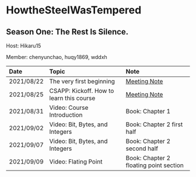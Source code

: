 # HowtheSteelWasTempered

## Season One: The Rest Is Silence.

Host: Hikaru15

Member: chenyunchao, huqy1869, wddxh


| Date       | Topic                                    | Note                                   |
| :--------- | :--------------------------------------- | :------------------------------------- |
| 2021/08/22 | The very first beginning                 | [Meeting Note](./meetings/20210822.md) |
| 2021/08/25 | CSAPP: Kickoff. How to learn this course | [Meeting Note](./meetings/20210825.md) |
| 2021/08/31 | Video: Course Introduction               | Book: Chapter 1                        |
| 2021/09/02 | Video: Bit, Bytes, and Integers          | Book: Chapter 2 first half             |
| 2021/09/07 | Video: Bit, Bytes, and Integers          | Book: Chapter 2 second half            |
| 2021/09/09 | Video: Flating Point                     | Book: Chapter 2 floating point section |
